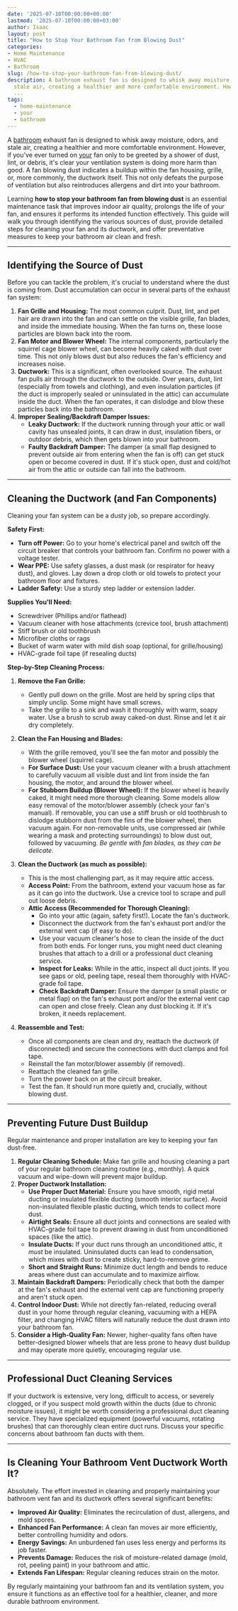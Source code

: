 ```yaml
---
date: '2025-07-10T00:00:00+00:00'
lastmod: '2025-07-10T00:00:00+03:00'
author: Isaac
layout: post
title: "How to Stop Your Bathroom Fan from Blowing Dust"
categories:
- Home Maintenance
- HVAC
- Bathroom
slug: /how-to-stop-your-bathroom-fan-from-blowing-dust/
description: A bathroom exhaust fan is designed to whisk away moisture, odors, and
  stale air, creating a healthier and more comfortable environment. However, if you've
  ...
tags: 
  - home-maintenance
  - your
  - bathroom
---
```

A [bathroom](/posts/how-to-maintain-a-bathroom-vent-fan/) exhaust fan is designed to whisk away moisture, odors, and stale air, creating a healthier and more comfortable environment. However, if you've ever turned on [your](/posts/growing-chrysanthemums-in-your-garden/) fan only to be greeted by a shower of dust, lint, or debris, it's clear your ventilation system is doing more harm than good. A fan blowing dust indicates a buildup within the fan housing, grille, or, more commonly, the ductwork itself. This not only defeats the purpose of ventilation but also reintroduces allergens and dirt into your bathroom.

Learning **how to stop your bathroom fan from blowing dust** is an essential maintenance task that improves indoor air quality, prolongs the life of your fan, and ensures it performs its intended function effectively. This guide will walk you through identifying the various sources of dust, provide detailed steps for cleaning your fan and its ductwork, and offer preventative measures to keep your bathroom air clean and fresh.

---

## Identifying the Source of Dust

Before you can tackle the problem, it's crucial to understand where the dust is coming from. Dust accumulation can occur in several parts of the exhaust fan system:

1.  **Fan Grille and Housing:** The most common culprit. Dust, lint, and pet hair are drawn into the fan and can settle on the visible grille, fan blades, and inside the immediate housing. When the fan turns on, these loose particles are blown back into the room.
2.  **Fan Motor and Blower Wheel:** The internal components, particularly the squirrel cage blower wheel, can become heavily caked with dust over time. This not only blows dust but also reduces the fan's efficiency and increases noise.
3.  **Ductwork:** This is a significant, often overlooked source. The exhaust fan pulls air through the ductwork to the outside. Over years, dust, lint (especially from towels and clothing), and even insulation particles (if the duct is improperly sealed or uninsulated in the attic) can accumulate inside the duct. When the fan operates, it can dislodge and blow these particles back into the bathroom.
4.  **Improper Sealing/Backdraft Damper Issues:**
    * **Leaky Ductwork:** If the ductwork running through your attic or wall cavity has unsealed joints, it can draw in dust, insulation fibers, or outdoor debris, which then gets blown into your bathroom.
    * **Faulty Backdraft Damper:** The damper (a small flap designed to prevent outside air from entering when the fan is off) can get stuck open or become covered in dust. If it's stuck open, dust and cold/hot air from the attic or outside can fall into the bathroom.

---

## Cleaning the Ductwork (and Fan Components)

Cleaning your fan system can be a dusty job, so prepare accordingly.

**Safety First:**

* **Turn off Power:** Go to your home's electrical panel and switch off the circuit breaker that controls your bathroom fan. Confirm no power with a voltage tester.
* **Wear PPE:** Use safety glasses, a dust mask (or respirator for heavy dust), and gloves. Lay down a drop cloth or old towels to protect your bathroom floor and fixtures.
* **Ladder Safety:** Use a sturdy step ladder or extension ladder.

**Supplies You'll Need:**

* Screwdriver (Phillips and/or flathead)
* Vacuum cleaner with hose attachments (crevice tool, brush attachment)
* Stiff brush or old toothbrush
* Microfiber cloths or rags
* Bucket of warm water with mild dish soap (optional, for grille/housing)
* HVAC-grade foil tape (if resealing ducts)

**Step-by-Step Cleaning Process:**

1.  **Remove the Fan Grille:**
    * Gently pull down on the grille. Most are held by spring clips that simply unclip. Some might have small screws.
    * Take the grille to a sink and wash it thoroughly with warm, soapy water. Use a brush to scrub away caked-on dust. Rinse and let it air dry completely.

2.  **Clean the Fan Housing and Blades:**
    * With the grille removed, you'll see the fan motor and possibly the blower wheel (squirrel cage).
    * **For Surface Dust:** Use your vacuum cleaner with a brush attachment to carefully vacuum all visible dust and lint from inside the fan housing, the motor, and around the blower wheel.
    * **For Stubborn Buildup (Blower Wheel):** If the blower wheel is heavily caked, it might need more thorough cleaning. Some models allow easy removal of the motor/blower assembly (check your fan's manual). If removable, you can use a stiff brush or old toothbrush to dislodge stubborn dust from the fins of the blower wheel, then vacuum again. For non-removable units, use compressed air (while wearing a mask and protecting surroundings) to blow dust out, followed by vacuuming. *Be gentle with fan blades, as they can be delicate.*

3.  **Clean the Ductwork (as much as possible):**
    * This is the most challenging part, as it may require attic access.
    * **Access Point:** From the bathroom, extend your vacuum hose as far as it can go into the ductwork. Use a crevice tool to scrape and pull out loose debris.
    * **Attic Access (Recommended for Thorough Cleaning):**
        * Go into your attic (again, safety first!). Locate the fan's ductwork.
        * Disconnect the ductwork from the fan's exhaust port and/or the external vent cap (if easy to do).
        * Use your vacuum cleaner's hose to clean the inside of the duct from both ends. For longer runs, you might need duct cleaning brushes that attach to a drill or a professional duct cleaning service.
        * **Inspect for Leaks:** While in the attic, inspect all duct joints. If you see gaps or old, peeling tape, reseal them thoroughly with HVAC-grade foil tape.
        * **Check Backdraft Damper:** Ensure the damper (a small plastic or metal flap) on the fan's exhaust port and/or the external vent cap can open and close freely. Clean any dust blocking it. If it's broken, it needs replacement.

4.  **Reassemble and Test:**
    * Once all components are clean and dry, reattach the ductwork (if disconnected) and secure the connections with duct clamps and foil tape.
    * Reinstall the fan motor/blower assembly (if removed).
    * Reattach the cleaned fan grille.
    * Turn the power back on at the circuit breaker.
    * Test the fan. It should run more quietly and, crucially, without blowing dust.

---

## Preventing Future Dust Buildup

Regular maintenance and proper installation are key to keeping your fan dust-free.

1.  **Regular Cleaning Schedule:** Make fan grille and housing cleaning a part of your regular bathroom cleaning routine (e.g., monthly). A quick vacuum and wipe-down will prevent major buildup.
2.  **Proper Ductwork Installation:**
    * **Use Proper Duct Material:** Ensure you have smooth, rigid metal ducting or insulated flexible ducting (smooth interior surface). Avoid non-insulated flexible plastic ducting, which tends to collect more dust.
    * **Airtight Seals:** Ensure all duct joints and connections are sealed with HVAC-grade foil tape to prevent drawing in dust from unconditioned spaces (like the attic).
    * **Insulate Ducts:** If your duct runs through an unconditioned attic, it *must* be insulated. Uninsulated ducts can lead to condensation, which mixes with dust to create sticky, hard-to-remove grime.
    * **Short and Straight Runs:** Minimize duct length and bends to reduce areas where dust can accumulate and to maximize airflow.
3.  **Maintain Backdraft Dampers:** Periodically check that both the damper at the fan's exhaust and the external vent cap are functioning properly and aren't stuck open.
4.  **Control Indoor Dust:** While not directly fan-related, reducing overall dust in your home through regular cleaning, vacuuming with a HEPA filter, and changing HVAC filters will naturally reduce the dust drawn into your bathroom fan.
5.  **Consider a High-Quality Fan:** Newer, higher-quality fans often have better-designed blower wheels that are less prone to heavy dust buildup and may operate more quietly, encouraging regular use.

---

## Professional Duct Cleaning Services

If your ductwork is extensive, very long, difficult to access, or severely clogged, or if you suspect mold growth within the ducts (due to chronic moisture issues), it might be worth considering a professional duct cleaning service. They have specialized equipment (powerful vacuums, rotating brushes) that can thoroughly clean entire duct runs. Discuss your specific concerns about bathroom fan ducts with them.

---

## Is Cleaning Your Bathroom Vent Ductwork Worth It?

Absolutely. The effort invested in cleaning and properly maintaining your bathroom vent fan and its ductwork offers several significant benefits:

* **Improved Air Quality:** Eliminates the recirculation of dust, allergens, and mold spores.
* **Enhanced Fan Performance:** A clean fan moves air more efficiently, better controlling humidity and odors.
* **Energy Savings:** An unburdened fan uses less energy and performs its job faster.
* **Prevents Damage:** Reduces the risk of moisture-related damage (mold, rot, peeling paint) in your bathroom and attic.
* **Extends Fan Lifespan:** Regular cleaning reduces strain on the motor.

By regularly maintaining your bathroom fan and its ventilation system, you ensure it functions as an effective tool for a healthier, cleaner, and more durable bathroom environment.
